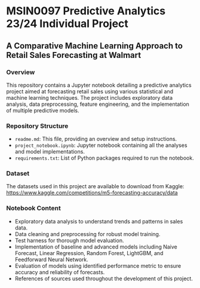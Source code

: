 # MSIN0097 Predictive Analytics 23/24 Individual Project

## A Comparative Machine Learning Approach to Retail Sales Forecasting at Walmart

### Overview
This repository contains a Jupyter notebook detailing a predictive analytics project aimed at forecasting retail sales using various statistical and machine learning techniques. The project includes exploratory data analysis, data preprocessing, feature engineering, and the implementation of multiple predictive models.

### Repository Structure
- `readme.md`: This file, providing an overview and setup instructions.
- `project_notebook.ipynb`: Jupyter notebook containing all the analyses and model implementations.
- `requirements.txt`: List of Python packages required to run the notebook.

### Dataset
The datasets used in this project are available to download from Kaggle: https://www.kaggle.com/competitions/m5-forecasting-accuracy/data

### Notebook Content
- Exploratory data analysis to understand trends and patterns in sales data.
- Data cleaning and preprocessing for robust model training.
- Test harness for thorough model evaluation.
- Implementation of baseline and advanced models including Naive Forecast, Linear Regression, Random Forest, LightGBM, and Feedforward Neural Network.
- Evaluation of models using identified performance metric to ensure accuracy and reliability of forecasts.
- References of sources used throughout the development of this project.
